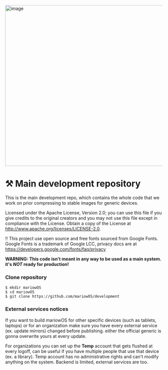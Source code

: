<img width="1167" height="512" alt="image" src="https://github.com/user-attachments/assets/e11797f0-1b31-46a2-b383-ec0ab6ac5a21" />

# ⚒ Main development repository

This is the main development repo, which contains the whole code that we work on prior compressing to stable images for generic devices.

Licensed under the Apache License, Version 2.0; you can use this file if you give credits to the original creators and you may not use this file except in compliance with the License. 
Obtain a copy of the License at http://www.apache.org/licenses/LICENSE-2.0. 

‼ This project use open source and free fonts sourced from Google Fonts. Google Fonts is a trademark of Google LCC, privacy docs are at https://developers.google.com/fonts/faq/privacy 

**WARNING: This code isn't meant in any way to be used as a main system. it's _NOT_ ready for production!**

### Clone repository

```
$ mkdir mariowOS
$ cd mariowOS
$ git clone https://github.com/mariowOS/development
```

### External services notices

If you want to build mariowOS for other specific devices (such as tablets, laptops) or for an organization make sure you have every external service (ex. update mirrors) changed before publishing. either the official generic is gonna overwrite yours at every update.

For organizations you can set up the **Temp** account that gets flushed at every logoff, can be useful if you have multiple people that use that device (ex. a library). Temp account has no administrative rights and can't modify anything on the system. Backend is limited, external services are too.

